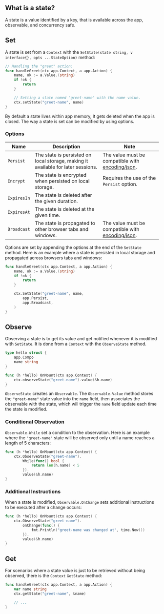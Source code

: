 ## What is a state?

A state is a value identified by a key, that is available across the app, observable, and concurrency safe.

## Set

A state is set from a `Context` with the `SetState(state string, v interface{}, opts ...StateOption)` method:

```go
// Handling the "greet" action:
func handleGreet(ctx app.Context, a app.Action) {
	name, ok := a.Value.(string)
	if !ok {
		return
	}

	// Setting a state named "greet-name" with the name value.
	ctx.setState("greet-name", name)
}
```

By default a state lives within app memory, It gets deleted when the app is closed. The way a state is set can be modified by using options.

### Options

| Name                              | Description                                                                      | Note                                                                                 |
| --------------------------------- | -------------------------------------------------------------------------------- | ------------------------------------------------------------------------------------ |
| `Persist`     | The state is persisted on local storage, making it available for later sessions. | The value must be compatible with [encoding/json](https://pkg.go.dev/encoding/json). |
| `Encrypt`     | The state is encrypted when persisted on local storage.                          | Requires the use of the `Persist` option.                        |
| `ExpiresIn` | The state is deleted after the given duration.                                   |                                                                                      |
| `ExpiresAt` | The state is deleted at the given time.                                          |                                                                                      |
| `Broadcast` | The state is propagated to other browser tabs and windows.                       | The value must be compatible with [encoding/json](https://pkg.go.dev/encoding/json). |

Options are set by appending the options at the end of the `SetState` method. Here is an example where a state is persisted in local storage and propagated across browsers tabs and windows:

```go
func handleGreet(ctx app.Context, a app.Action) {
	name, ok := a.Value.(string)
	if !ok {
		return
	}

	ctx.SetState("greet-name", name,
		app.Persist,
		app.Broadcast,
	)
}
```

## Observe

Observing a state is to get its value and get notified whenever it is modified with `SetState`. It is done from a `Context` with the `ObserveState` method.

```go
type hello struct {
	app.Compo
	name string
}

func (h *hello) OnMount(ctx app.Context) {
	ctx.observeState("greet-name").value(&h.name)
}
```

`ObserveState` creates an `Observable`. The `Observable.Value` method stores the `"greet-name"` state value into the `name` field, then associates the observable with the state, which will trigger the `name` field update each time the state is modified.

### Conditional Observation

`Observable.While` set a condition to the observation. Here is an example where the `"greet-name"` state will be observed only until a name reaches a length of 5 characters:

```go
func (h *hello) OnMount(ctx app.Context) {
	ctx.ObserveState("greet-name").
		While(func() bool {
			return len(h.name) < 5
		}).
		value(&h.name)
}
```

### Additional Instructions

When a state is modified, `Observable.OnChange` sets additional instructions to be executed after a change occurs:

```go
func (h *hello) OnMount(ctx app.Context) {
	ctx.ObserveState("greet-name").
		onChange(func() {
			fmt.Println("greet-name was changed at", time.Now())
		}).
		value(&h.name)
}
```

## Get

For scenarios where a state value is just to be retrieved without being observed, there is the `Context` `GetState` method:

```go
func handleGreet(ctx app.Context, a app.Action) {
	var name string
	ctx.getState("greet-name", &name)

	// ...
}
```
